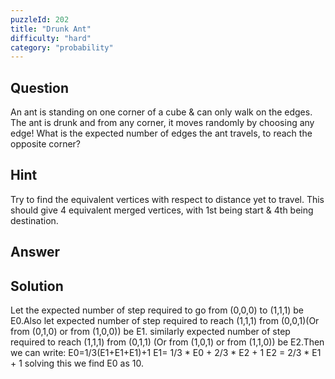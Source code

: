 ```yaml
---
puzzleId: 202
title: "Drunk Ant"
difficulty: "hard"
category: "probability"
---
```


## Question
An ant is standing on one corner of a cube & can only walk on the edges. The ant is drunk and from any corner, it moves randomly by choosing any edge! What is the expected number of edges the ant travels, to reach the opposite corner?

## Hint
Try to find the equivalent vertices with respect to distance yet to travel. This should give 4 equivalent merged vertices, with 1st being start & 4th being destination.

## Answer


## Solution
Let the expected number of step required to go from (0,0,0) to (1,1,1) be E0.Also let expected number of step required to reach (1,1,1) from (0,0,1)(Or from (0,1,0) or from (1,0,0)) be E1. similarly expected number of step required to reach (1,1,1) from (0,1,1) (Or from (1,0,1) or from (1,1,0)) be E2.Then we can write:
E0=1/3(E1+E1+E1)+1
E1= 1/3 * E0 + 2/3 * E2 + 1
E2 = 2/3 * E1 + 1
solving this we find E0 as 10.

